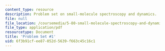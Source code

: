 ```yaml
---
content_type: resource
description: Problem set on small-molecule spectroscopy and dynamics.
file: null
file_location: /coursemedia/5-80-small-molecule-spectroscopy-and-dynamics-fall-2008/6f3b91cfee87052d5639f663c45c16c1_ps1_1994.pdf
file_type: application/pdf
resourcetype: Document
title: 'Problem Set #1'
uid: 6f3b91cf-ee87-052d-5639-f663c45c16c1
---
```

